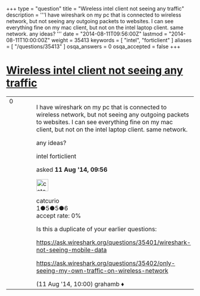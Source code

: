 +++
type = "question"
title = "Wireless intel client not seeing any traffic"
description = '''I have wireshark on my pc that is connected to wireless network, but not seeing any outgoing packets to websites. I can see everything fine on my mac client, but not on the intel laptop client. same network.  any ideas? '''
date = "2014-08-11T09:56:00Z"
lastmod = "2014-08-11T10:00:00Z"
weight = 35413
keywords = [ "intel", "forticlient" ]
aliases = [ "/questions/35413" ]
osqa_answers = 0
osqa_accepted = false
+++

<div class="headNormal">

# [Wireless intel client not seeing any traffic](/questions/35413/wireless-intel-client-not-seeing-any-traffic)

</div>

<div id="main-body">

<div id="askform">

<table id="question-table" style="width:100%;"><colgroup><col style="width: 50%" /><col style="width: 50%" /></colgroup><tbody><tr class="odd"><td style="width: 30px; vertical-align: top"><div class="vote-buttons"><span id="post-35413-upvote" class="ajax-command post-vote up" rel="nofollow" title="I like this post (click again to cancel)"> </span><div id="post-35413-score" class="post-score" title="current number of votes">0</div><span id="post-35413-downvote" class="ajax-command post-vote down" rel="nofollow" title="I dont like this post (click again to cancel)"> </span> <span id="favorite-mark" class="ajax-command favorite-mark" rel="nofollow" title="mark/unmark this question as favorite (click again to cancel)"> </span><div id="favorite-count" class="favorite-count"></div></div></td><td><div id="item-right"><div class="question-body"><p>I have wireshark on my pc that is connected to wireless network, but not seeing any outgoing packets to websites. I can see everything fine on my mac client, but not on the intel laptop client. same network.<br />
</p><p>any ideas?</p></div><div id="question-tags" class="tags-container tags"><span class="post-tag tag-link-intel" rel="tag" title="see questions tagged &#39;intel&#39;">intel</span> <span class="post-tag tag-link-forticlient" rel="tag" title="see questions tagged &#39;forticlient&#39;">forticlient</span></div><div id="question-controls" class="post-controls"></div><div class="post-update-info-container"><div class="post-update-info post-update-info-user"><p>asked <strong>11 Aug '14, 09:56</strong></p><img src="https://secure.gravatar.com/avatar/14e8ff606c6f737f476604034a184baa?s=32&amp;d=identicon&amp;r=g" class="gravatar" width="32" height="32" alt="catcurio&#39;s gravatar image" /><p><span>catcurio</span><br />
<span class="score" title="1 reputation points">1</span><span title="5 badges"><span class="badge1">●</span><span class="badgecount">5</span></span><span title="5 badges"><span class="silver">●</span><span class="badgecount">5</span></span><span title="6 badges"><span class="bronze">●</span><span class="badgecount">6</span></span><br />
<span class="accept_rate" title="Rate of the user&#39;s accepted answers">accept rate:</span> <span title="catcurio has no accepted answers">0%</span> </br></p></div></div><div id="comments-container-35413" class="comments-container"><span id="35414"></span><div id="comment-35414" class="comment"><div id="post-35414-score" class="comment-score"></div><div class="comment-text"><p>Is this a duplicate of your earlier questions:</p><p><a href="https://ask.wireshark.org/questions/35401/wireshark-not-seeing-mobile-data">https://ask.wireshark.org/questions/35401/wireshark-not-seeing-mobile-data</a></p><p><a href="https://ask.wireshark.org/questions/35402/only-seeing-my-own-traffic-on-wireless-network">https://ask.wireshark.org/questions/35402/only-seeing-my-own-traffic-on-wireless-network</a></p></div><div id="comment-35414-info" class="comment-info"><span class="comment-age">(11 Aug '14, 10:00)</span> <span class="comment-user userinfo">grahamb ♦</span></div></div></div><div id="comment-tools-35413" class="comment-tools"></div><div class="clear"></div><div id="comment-35413-form-container" class="comment-form-container"></div><div class="clear"></div></div></td></tr></tbody></table>

</div>

</div>

